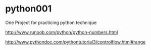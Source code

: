 # python001
One Project for practicing python technique

http://www.runoob.com/python/python-numbers.html


http://www.pythondoc.com/pythontutorial3/controlflow.html#range